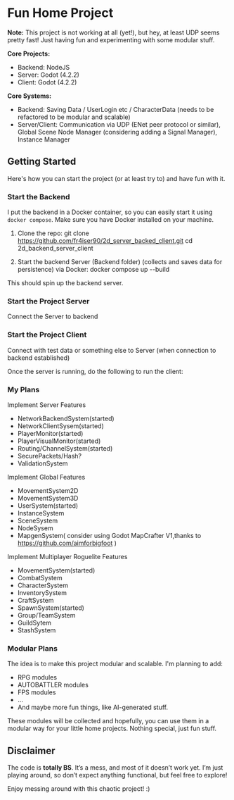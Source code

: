 # Fun Home Project

**Note:** This project is not working at all (yet!), but hey, at least UDP seems pretty fast! Just having fun and experimenting with some modular stuff.

**Core Projects:**
- Backend: NodeJS
- Server: Godot (4.2.2)
- Client: Godot (4.2.2)

**Core Systems:**
- Backend: Saving Data / UserLogin etc / CharacterData (needs to be refactored to be modular and scalable)
- Server/Client: Communication via UDP (ENet peer protocol or similar), Global Scene Node Manager (considering adding a Signal Manager), Instance Manager

## Getting Started

Here's how you can start the project (or at least try to) and have fun with it.

### Start the Backend

I put the backend in a Docker container, so you can easily start it using `docker compose`. Make sure you have Docker installed on your machine.

1. Clone the repo:
   git clone https://github.com/fr4iser90/2d_server_backed_client.git
   cd 2d_backend_server_client

2. Start the backend Server (Backend folder) (collects and saves data for persistence) via Docker:
   docker compose up --build

This should spin up the backend server.

### Start the Project Server

   Connect the Server to backend

### Start the Project Client

   Connect with test data or something else to Server (when connection to backend established)

Once the server is running, do the following to run the client:

### My Plans

Implement Server Features
- NetworkBackendSystem(started)
- NetworkClientSysem(started)
- PlayerMonitor(started)
- PlayerVisualMonitor(started)
- Routing/ChannelSystem(started)
- SecurePackets/Hash?
- ValidationSystem

Implement Global Features
- MovementSystem2D
- MovementSystem3D
- UserSystem(started)
- InstanceSystem
- SceneSystem
- NodeSysem
- MapgenSystem( consider using Godot MapCrafter V1,thanks to https://github.com/aimforbigfoot  )

Implement Multiplayer Roguelite Features
- MovementSystem(started)
- CombatSystem
- CharacterSystem
- InventorySystem
- CraftSystem
- SpawnSystem(started)
- Group/TeamSystem
- GuildSytem
- StashSystem

### Modular Plans

The idea is to make this project modular and scalable. I'm planning to add:
- RPG modules
- AUTOBATTLER modules
- FPS modules
- ...
- And maybe more fun things, like AI-generated stuff.

These modules will be collected and hopefully, you can use them in a modular way for your little home projects. Nothing special, just fun stuff.

## Disclaimer

The code is **totally BS**. It’s a mess, and most of it doesn’t work yet. I’m just playing around, so don’t expect anything functional, but feel free to explore!

Enjoy messing around with this chaotic project! :)
